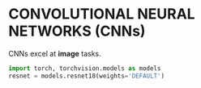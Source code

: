 # CONVOLUTIONAL NEURAL NETWORKS (CNNs)

CNNs excel at **image** tasks.

```python
import torch, torchvision.models as models
resnet = models.resnet18(weights='DEFAULT')
